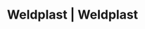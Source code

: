 ---
Link: "file:/Users/vinayakpatel/Downloads/www.weldplast.cz/eshop_products_compare/add/eshop-products-variant19"
product_name: "null"
product_id: "null"
title: "Weldplast | Weldplast"
product_desc: ""
product_specs: ""
product_downloads: ""
href: ""
accessories: ""
similar_products: ""
---